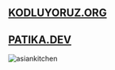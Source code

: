 ## [KODLUYORUZ.ORG](https://www.kodluyoruz.org/)

## [PATIKA.DEV](https://www.patika.dev/tr)

![asiankitchen](https://user-images.githubusercontent.com/76761090/169547106-8908ae49-8f49-4454-84de-c7209576bcf2.gif)
